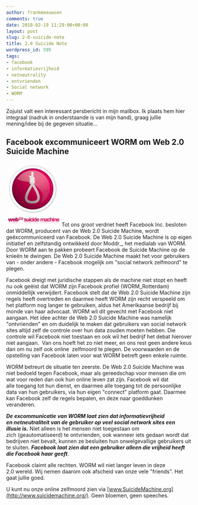 ```yaml
---
author: frankmeeuwsen
comments: true
date: 2010-02-19 11:29:00+00:00
layout: post
slug: 2-0-suicide-note
title: 2.0 Suicide Note
wordpress_id: 595
tags:
- facebook
- informatievrijheid
- netneutrality
- ontvrienden
- Social network
- WORM
---
```


Zojuist valt een interessant persbericht in mijn mailbox. Ik plaats hem hier integraal (nadruk in onderstaande is van mijn hand), graag jullie mening/idee bij de gegeven situatie...


## Facebook excommuniceert WORM om Web 2.0 Suicide Machine


![](../images/uploadimages/suicidemachine-e1266579158715.png)Tot ons groot verdriet heeft Facebook Inc. besloten dat WORM, producent van de Web 2.0 Suicide Machine, wordt geëxcommuniceerd van Facebook. De Web 2.0 Suicide Machine is op eigen initiatief en zelfstandig ontwikkeld door Moddr_, het medialab van WORM. Door WORM aan te pakken probeert Facebook de Suicide Machine op de knieën te dwingen. De Web 2.0 Suicide Machine maakt het voor gebruikers van - onder andere - Facebook mogelijk om "social network zelfmoord" te plegen.

Facebook dreigt met juridische stappen als de machine niet stopt en heeft nu ook geëist dat WORM zijn Facebook profiel (WORM_Rotterdam) onmiddellijk verwijdert. Facebook stelt dat de Web 2.0 Suicide Machine zijn regels heeft overtreden en daarmee heeft WORM zijn recht verspeeld om het platform nog langer te gebruiken, aldus het Amerikaanse bedrijf bij monde van haar advocaat. WORM wil dit gevecht met Facebook niet aangaan. Het idee achter de Web 2.0 Suicide Machine was namelijk "ontvrienden" en om duidelijk te maken dat gebruikers van social network sites altijd zelf de controle over hun data zouden moeten hebben. Die controle wil Facebook niet toestaan en ook wil het bedrijf het debat hierover niet aangaan.  Van ons hoeft het zo niet meer, en ons rest geen andere keus dan om nu zelf ook online  zelfmoord te plegen. De voorwaarden en de opstelling van Facebook laten voor wat WORM betreft geen enkele ruimte.

WORM betreurt de situatie ten zeerste. De Web 2.0 Suicide Machine was niet bedoeld tegen Facebook, maar als gereedschap voor mensen die om wat voor reden dan ook hun online leven zat zijn. Facebook wil dat alle toegang tot hun dienst, en daarmee alle toegang tot de persoonlijke data van hun gebruikers, via hun eigen "connect" platform gaat. Daarmee kan Facebook zelf de regels bepalen, en deze naar goeddunken veranderen.

**_De excommunicatie van WORM laat zien dat informatievrijheid en netneutraliteit van de gebruiker op veel social network sites een illusie is._** Niet alleen is het mensen niet toegestaan om zich (geautomatiseerd) te ontvrienden, ook wanneer iets gedaan wordt dat bedrijven niet bevalt, kunnen ze besluiten hun onwelgevallige gebruikers uit te sluiten. **_Facebook laat zien dat een gebruiker alleen die vrijheid heeft die Facebook haar geeft_**.

Facebook claimt alle rechten. WORM wil niet langer leven in deze 2.0 wereld. Wij nemen daarom ook afscheid van onze vele "friends". Het gaat jullie goed.

U kunt nu onze online zelfmoord zien via [www.SuicideMachine.org](http://www.suicidemachine.org/).
Geen bloemen, geen speeches.
